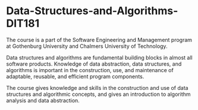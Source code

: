# Data-Structures-and-Algorithms-DIT181
The course is a part of the Software Engineering and Management program at Gothenburg University and Chalmers University of Technology.

Data structures and algorithms are fundamental building blocks in almost all software products. Knowledge of data abstraction, data structures, and algorithms is important in the construction, use, and maintenance of adaptable, reusable, and efficient program components.

The course gives knowledge and skills in the construction and use of data structures and algorithmic concepts, and gives an introduction to algorithm analysis and data abstraction.
